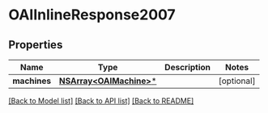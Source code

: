 # OAIInlineResponse2007

## Properties
Name | Type | Description | Notes
------------ | ------------- | ------------- | -------------
**machines** | [**NSArray&lt;OAIMachine&gt;***](OAIMachine.md) |  | [optional] 

[[Back to Model list]](../README.md#documentation-for-models) [[Back to API list]](../README.md#documentation-for-api-endpoints) [[Back to README]](../README.md)



